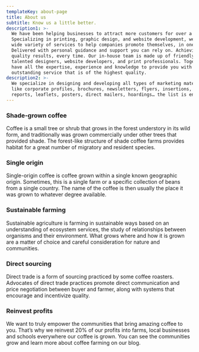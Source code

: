 ```yaml
---
templateKey: about-page
title: About us
subtitle: Know us a little better.
description1: >-
  We have been helping businesses to attract more customers for over a decade.
  Specializing in printing, graphic design, and website development, we offer a
  wide variety of services to help companies promote themselves, in one place.
  Delivered with personal guidance and support you can rely on. Achieving
  quality results, every time. Our in-house team is made up of friendly and
  talented designers, website developers, and print professionals. Together, we
  have all the expertise, experience and knowledge to provide you with
  outstanding service that is of the highest quality.
description2: >-
  We specialize in designing and developing all types of marketing materials
  like corporate profiles, brochures, newsletters, flyers, insertions, annual
  reports, leaflets, posters, direct mailers, hoardings… the list is endless.
---
```


### Shade-grown coffee

Coffee is a small tree or shrub that grows in the forest understory in its wild form, and traditionally was grown commercially under other trees that provided shade. The forest-like structure of shade coffee farms provides habitat for a great number of migratory and resident species.

### Single origin

Single-origin coffee is coffee grown within a single known geographic origin. Sometimes, this is a single farm or a specific collection of beans from a single country. The name of the coffee is then usually the place it was grown to whatever degree available.

### Sustainable farming

Sustainable agriculture is farming in sustainable ways based on an understanding of ecosystem services, the study of relationships between organisms and their environment. What grows where and how it is grown are a matter of choice and careful consideration for nature and communities.

### Direct sourcing

Direct trade is a form of sourcing practiced by some coffee roasters. Advocates of direct trade practices promote direct communication and price negotiation between buyer and farmer, along with systems that encourage and incentivize quality.

### Reinvest profits

We want to truly empower the communities that bring amazing coffee to you. That’s why we reinvest 20% of our profits into farms, local businesses and schools everywhere our coffee is grown. You can see the communities grow and learn more about coffee farming on our blog.
